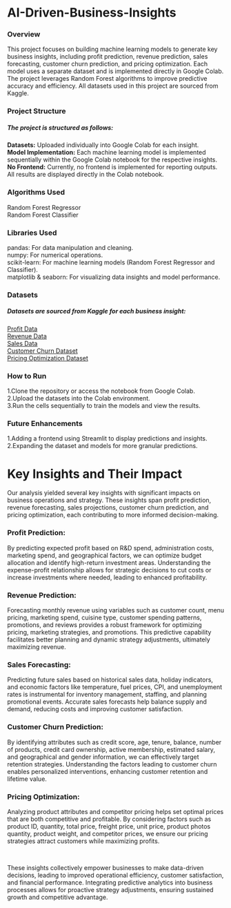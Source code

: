 # AI-Driven-Business-Insights

<h3>Overview</h3>

This project focuses on building machine learning models to generate key business insights, including profit prediction, revenue prediction, sales forecasting, customer churn prediction, and pricing optimization. Each model uses a separate dataset and is implemented directly in Google Colab. The project leverages Random Forest algorithms to improve predictive accuracy and efficiency. All datasets used in this project are sourced from Kaggle.

<h3>Project Structure</h3>

<h5>The project is structured as follows:</h5>

**Datasets:** Uploaded individually into Google Colab for each insight.<br>
**Model Implementation:** Each machine learning model is implemented sequentially within the Google Colab notebook for the respective insights.<br>
**No Frontend:** Currently, no frontend is implemented for reporting outputs. All results are displayed directly in the Colab notebook.<br>

<h3>Algorithms Used</h3>
Random Forest Regressor<br>
Random Forest Classifier<br>

<h3>Libraries Used</h3>
pandas: For data manipulation and cleaning.<br>
numpy: For numerical operations.<br>
scikit-learn: For machine learning models (Random Forest Regressor and Classifier).<br>
matplotlib & seaborn: For visualizing data insights and model performance.<br>

<h3>Datasets</h3>

<h5>Datasets are sourced from Kaggle for each business insight:</h5>
<a href="https://www.kaggle.com/datasets/pythonafroz/companies-profit"> Profit Data </a><br>
<a href="https://www.kaggle.com/datasets/mrsimple07/restaurants-revenue-prediction"> Revenue Data </a><br>
<a href="https://www.kaggle.com/datasets/aslanahmedov/walmart-sales-forecast/data?select=train.csv">Sales Data</a><br>
<a href="https://www.kaggle.com/datasets/saurabhbadole/bank-customer-churn-prediction-dataset"> Customer Churn Dataset</a><br>
<a href="https://www.kaggle.com/datasets/suddharshan/retail-price-optimization"> Pricing Optimization Dataset</a><br>

<h3>How to Run</h3>
1.Clone the repository or access the notebook from Google Colab.<br>
2.Upload the datasets into the Colab environment.<br>
3.Run the cells sequentially to train the models and view the results.<br>

<h3>Future Enhancements</h3>
1.Adding a frontend using Streamlit to display predictions and insights.<br>
2.Expanding the dataset and models for more granular predictions.<br>



<h1> Key Insights and Their Impact </h1>

<p>Our analysis yielded several key insights with significant impacts on business operations and strategy. These insights span profit prediction, revenue forecasting, sales projections, customer churn prediction, and pricing optimization, each contributing to more informed decision-making.</p>

<h3>Profit Prediction:</h3>
By predicting expected profit based on R&D spend, administration costs, marketing spend, and geographical factors, we can optimize budget allocation and identify high-return investment areas. Understanding the expense-profit relationship allows for strategic decisions to cut costs or increase investments where needed, leading to enhanced profitability.

<h3>Revenue Prediction:</h3>
Forecasting monthly revenue using variables such as customer count, menu pricing, marketing spend, cuisine type, customer spending patterns, promotions, and reviews provides a robust framework for optimizing pricing, marketing strategies, and promotions. This predictive capability facilitates better planning and dynamic strategy adjustments, ultimately maximizing revenue.

<h3>Sales Forecasting:</h3> 
Predicting future sales based on historical sales data, holiday indicators, and economic factors like temperature, fuel prices, CPI, and unemployment rates is instrumental for inventory management, staffing, and planning promotional events. Accurate sales forecasts help balance supply and demand, reducing costs and improving customer satisfaction.

<h3>Customer Churn Prediction:</h3>
By identifying attributes such as credit score, age, tenure, balance, number of products, credit card ownership, active membership, estimated salary, and geographical and gender information, we can effectively target retention strategies. Understanding the factors leading to customer churn enables personalized interventions, enhancing customer retention and lifetime value.

<h3>Pricing Optimization:</h3>
<p>Analyzing product attributes and competitor pricing helps set optimal prices that are both competitive and profitable. By considering factors such as product ID, quantity, total price, freight price, unit price, product photos quantity, product weight, and competitor prices, we ensure our pricing strategies attract customers while maximizing profits.</p><br>

<p>These insights collectively empower businesses to make data-driven decisions, leading to improved operational efficiency, customer satisfaction, and financial performance. Integrating predictive analytics into business processes allows for proactive strategy adjustments, ensuring sustained growth and competitive advantage.</p>
